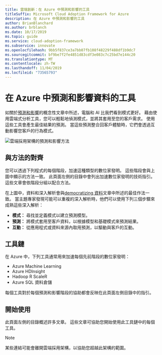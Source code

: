 ```yaml
---
title: 雲端創新：在 Azure 中預測和影響的工具
titleSuffix: Microsoft Cloud Adoption Framework for Azure
description: 在 Azure 中預測和影響的工具
author: BrianBlanchard
ms.author: brblanch
ms.date: 10/17/2019
ms.topic: guide
ms.service: cloud-adoption-framework
ms.subservice: innovate
ms.openlocfilehash: 9bb5f837ce3a7bb07fb108f48229f488df1b9dc7
ms.sourcegitcommit: bf9be7f2fe4851d83cdf3e083c7c25bd7e144c20
ms.translationtype: MT
ms.contentlocale: zh-TW
ms.lasthandoff: 11/04/2019
ms.locfileid: "73565793"
---
```

# <a name="tools-to-predict-and-influence-data-in-azure"></a>在 Azure 中預測和影響資料的工具

如關於[預測和影響](../considerations/predict.md)的概念性文章中所述，電腦和 AI 比我們看到模式更好。 藉由使用雲端式分析工具，您可以輕鬆地偵測模式，並將其套用至您的客戶需求。 使用這些工具會產生最佳結果的預測。 當這些預測整合回客戶體驗時，它們會透過互動影響您客戶的行為模式。

![雲端採用架構的預測和影響方法](../../_images/innovate/predict-and-influence.png)

## <a name="alignment-to-the-methodology"></a>與方法的對齊

您可以透過下列程式的每個階段，加速這種類型的數位家發明。 這些階段會與上圖中顯示的方法一致。 此頁面左側的目錄中會列出加速數位家發明的技術指引。 這些文章會依階段分組以配合方法。

在上圖中，資料和深入解析會與[democratizing 資料](./data.md)文章中所述的最佳作法一致。 當主題專家發現可能可以重複的深入解析時，他們可以使用下列三個步驟來成熟這些深入解析：

- **模式：** 尋找並定義模式以建立預測模型。
- **預測：** 將模式套用至客戶資料，以根據模型和基礎模式來預測結果。
- **互動：** 從應用程式或資料來源內取用預測，以驅動與客戶的互動。

## <a name="toolchain"></a>工具鏈

在 Azure 中，下列工具通常用來加速每個先前階段的數位家發明：

- Azure Machine Learning
- Azure HDInsight
- Hadoop R ScaleR
- Azure SQL 資料倉儲

每個工具對於每個預測和影響階段的協助都會反映在此頁面左側目錄中的指引。

## <a name="get-started"></a>開始使用

此頁面左側的目錄概述許多文章。 這些文章可協助您開始使用此工具鏈中的每個工具。

> [!NOTE]
> 某些連結可能會離開雲端採用架構，以協助您超越此架構的範圍。
